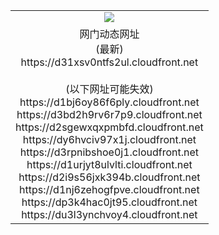 ﻿<table>
  <tr></tr>
  <tr><td colspan=2 align=center><img src="https://d31xsv0ntfs2ul.cloudfront.net/Up/oGate.jpg" /></td></tr>
  <tr><td colspan=2 align=center>网门动态网址<br/>(最新)
<br>https://d31xsv0ntfs2ul.cloudfront.net
<br/><br/>(以下网址可能失效)
<br>https://d1bj6oy86f6ply.cloudfront.net
<br>https://d3bd2h9rv6r7p9.cloudfront.net
<br>https://d2sgewxqxpmbfd.cloudfront.net
<br>https://dy6hvciv97x1j.cloudfront.net
<br>https://d3rpnibshoe0j1.cloudfront.net
<br>https://d1urjyt8ulvlti.cloudfront.net
<br>https://d2i9s56jxk394b.cloudfront.net
<br>https://d1nj6zehogfpve.cloudfront.net
<br>https://dp3k4hac0jt95.cloudfront.net
<br>https://du3l3ynchvoy4.cloudfront.net
    </td>
  </tr>
</table>
